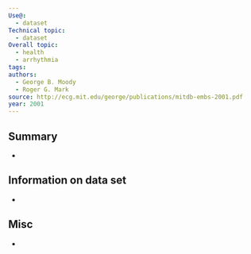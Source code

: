 ```yaml
---
Use@:
  - dataset
Technical topic:
  - dataset
Overall topic:
  - health
  - arrhythmia
tags: 
authors:
  - George B. Moody
  - Roger G. Mark
source: http://ecg.mit.edu/george/publications/mitdb-embs-2001.pdf
year: 2001
---
```



## Summary
- 
## Information on data set
- 

## Misc
- 